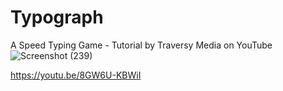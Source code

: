 # Typograph
A Speed Typing Game - Tutorial by Traversy Media on YouTube
![Screenshot (239)](https://user-images.githubusercontent.com/77471578/117562739-4034e980-b06f-11eb-8cf5-13f90b732f36.png)

https://youtu.be/8GW6U-KBWiI
